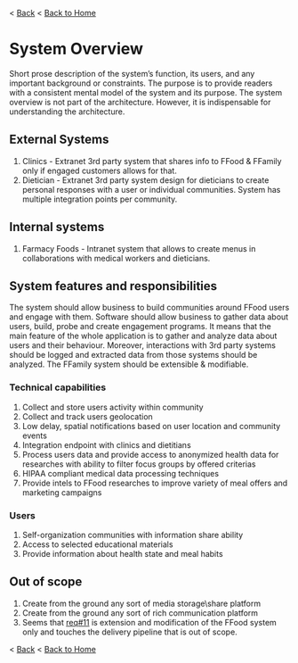 < [Back](README.md) < [Back to Home](../README.md#solution-structure)

# System Overview

Short prose description of the system’s function, its users, and any important background or constraints. The purpose is to provide readers with a consistent mental model of the system and its purpose. The system overview is not part of the architecture. However, it is indispensable for understanding the architecture.

## External Systems

1. Clinics - Extranet 3rd party system that shares info to FFood & FFamily only if engaged customers allows for that.
1. Dietician - Extranet 3rd party system design for dieticians to create personal responses with a user or individual communities. System has multiple integration points per community.

## Internal systems

1. Farmacy Foods - Intranet system that allows to create menus in collaborations with medical workers and dieticians.

## System features and responsibilities

The system should allow business to build communities around FFood users and engage with them. Software should allow business to gather data about users, build,  probe and create engagement programs. It means that the main feature of the whole application is to gather and analyze data about users and their behaviour.  Moreover, interactions with 3rd party systems should be logged and extracted data from those systems should be analyzed. The FFamily system should be extensible & modifiable.

### Technical capabilities

1. Collect and store users activity within community
1. Collect and track users geolocation
1. Low delay, spatial notifications based on user location and community events
1. Integration endpoint with clinics and dietitians
1. Process users data and provide access to anonymized health data for researches with ability to filter focus groups by offered criterias
1. HIPAA compliant medical data processing techniques
1. Provide intels to FFood researches to improve variety of meal offers and marketing campaigns

### Users

1. Self-organization communities with information share ability
1. Access to selected educational materials
1. Provide information about health state and meal habits

## Out of scope

1. Create from the ground any sort of media storage\share platform
1. Create from the ground any sort of rich communication platform
1. Seems that [req#11](significant_driving_requirements.md#requirements) is extension and modification of the FFood system only and touches the delivery pipeline that is out of scope.

< [Back](README.md) < [Back to Home](../README.md#solution-structure)